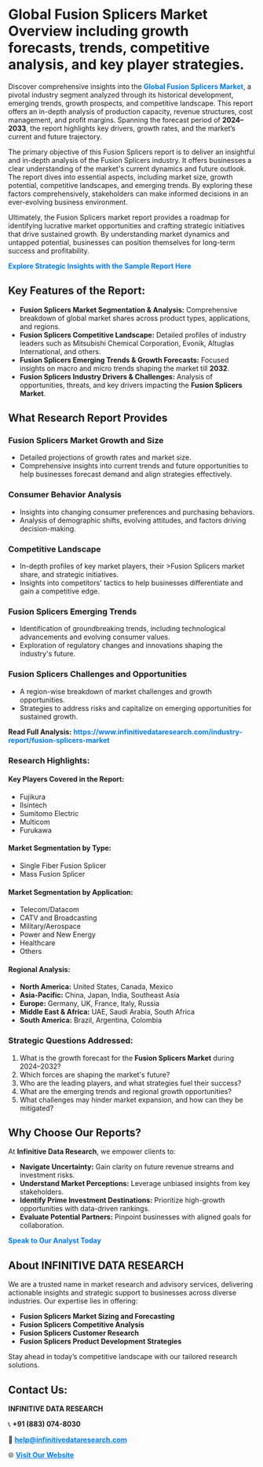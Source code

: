 <h1>Global Fusion Splicers Market Overview including growth forecasts, trends, competitive analysis, and key player strategies.</h1>
<p>
Discover comprehensive insights into the 
<a href="https://www.infinitivedataresearch.com/industry-report/fusion-splicers-market" rel="dofollow" style="color: #007BFF; text-decoration: none;"><strong>Global Fusion Splicers Market</strong></a>, a pivotal industry segment analyzed through its historical development, emerging trends, growth prospects, and competitive landscape. This report offers an in-depth analysis of production capacity, revenue structures, cost management, and profit margins. Spanning the forecast period of <strong>2024–2033</strong>, the report highlights key drivers, growth rates, and the market’s current and future trajectory.
</p>
<p>
The primary objective of this Fusion Splicers report is to deliver an insightful and in-depth analysis of the Fusion Splicers industry. It offers businesses a clear understanding of the market's current dynamics and future outlook. The report dives into essential aspects, including market size, growth potential, competitive landscapes, and emerging trends. By exploring these factors comprehensively, stakeholders can make informed decisions in an ever-evolving business environment.
</p>
<p>
Ultimately, the Fusion Splicers market report provides a roadmap for identifying lucrative market opportunities and crafting strategic initiatives that drive sustained growth. By understanding market dynamics and untapped potential, businesses can position themselves for long-term success and profitability.
</p>
<p>
<a href="https://www.infinitivedataresearch.com/request-sample/reportId=106510" style="color: #007BFF; text-decoration: none;"><strong>Explore Strategic Insights with the Sample Report Here</strong></a>
</p>

<h2>Key Features of the Report:</h2>
<ul>
<li><strong>Fusion Splicers Market Segmentation & Analysis:</strong> Comprehensive breakdown of global market shares across product types, applications, and regions.</li>
<li><strong>Fusion Splicers Competitive Landscape:</strong> Detailed profiles of industry leaders such as Mitsubishi Chemical Corporation, Evonik, Altuglas International, and others.</li>
<li><strong>Fusion Splicers Emerging Trends & Growth Forecasts:</strong> Focused insights on macro and micro trends shaping the market till <strong>2032</strong>.</li>
<li><strong>Fusion Splicers Industry Drivers & Challenges:</strong> Analysis of opportunities, threats, and key drivers impacting the <strong>Fusion Splicers Market</strong>.</li>
</ul>

<h2>What Research Report Provides</h2>
<h3>Fusion Splicers Market Growth and Size</h3>
<ul>
<li>Detailed projections of growth rates and market size.</li>
<li>Comprehensive insights into current trends and future opportunities to help businesses forecast demand and align strategies effectively.</li>
</ul>

<h3>Consumer Behavior Analysis</h3>
<ul>
<li>Insights into changing consumer preferences and purchasing behaviors.</li>
<li>Analysis of demographic shifts, evolving attitudes, and factors driving decision-making.</li>
</ul>

<h3>Competitive Landscape</h3>
<ul>
<li>In-depth profiles of key market players, their >Fusion Splicers market share, and strategic initiatives.</li>
<li>Insights into competitors' tactics to help businesses differentiate and gain a competitive edge.</li>
</ul>

<h3>Fusion Splicers Emerging Trends</h3>
<ul>
<li>Identification of groundbreaking trends, including technological advancements and evolving consumer values.</li>
<li>Exploration of regulatory changes and innovations shaping the industry's future.</li>
</ul>

<h3>Fusion Splicers Challenges and Opportunities</h3>
<ul>
<li>A region-wise breakdown of market challenges and growth opportunities.</li>
<li>Strategies to address risks and capitalize on emerging opportunities for sustained growth.</li>
</ul>
<p><strong>Read Full Analysis:</strong> <a href="https://www.infinitivedataresearch.com/industry-report/fusion-splicers-market" rel="dofollow" style="color: #007BFF; text-decoration: none;"><strong>https://www.infinitivedataresearch.com/industry-report/fusion-splicers-market</strong></a></p>
<h3>Research Highlights:</h3>
<h4>Key Players Covered in the Report:</h4>
<ul><li>Fujikura</li><li>Ilsintech</li><li>Sumitomo Electric</li><li>Multicom</li><li>Furukawa</li></ul>
<h4>Market Segmentation by Type:</h4>
<ul><li>Single Fiber Fusion Splicer</li><li>Mass Fusion Splicer</li></ul>
<h4>Market Segmentation by Application:</h4>
<ul><li>Telecom/Datacom</li><li>CATV and Broadcasting</li><li>Military/Aerospace</li><li>Power and New Energy</li><li>Healthcare</li><li>Others</li></ul>

<h4>Regional Analysis:</h4>
<ul>
<li><strong>North America:</strong> United States, Canada, Mexico</li>
<li><strong>Asia-Pacific:</strong> China, Japan, India, Southeast Asia</li>
<li><strong>Europe:</strong> Germany, UK, France, Italy, Russia</li>
<li><strong>Middle East & Africa:</strong> UAE, Saudi Arabia, South Africa</li>
<li><strong>South America:</strong> Brazil, Argentina, Colombia</li>
</ul>

<h3>Strategic Questions Addressed:</h3>
<ol>
<li>What is the growth forecast for the <strong>Fusion Splicers Market</strong> during 2024–2032?</li>
<li>Which forces are shaping the market's future?</li>
<li>Who are the leading players, and what strategies fuel their success?</li>
<li>What are the emerging trends and regional growth opportunities?</li>
<li>What challenges may hinder market expansion, and how can they be mitigated?</li>
</ol>

<h2>Why Choose Our Reports?</h2>
<p>At <strong>Infinitive Data Research</strong>, we empower clients to:</p>
<ul>
<li><strong>Navigate Uncertainty:</strong> Gain clarity on future revenue streams and investment risks.</li>
<li><strong>Understand Market Perceptions:</strong> Leverage unbiased insights from key stakeholders.</li>
<li><strong>Identify Prime Investment Destinations:</strong> Prioritize high-growth opportunities with data-driven rankings.</li>
<li><strong>Evaluate Potential Partners:</strong> Pinpoint businesses with aligned goals for collaboration.</li>
</ul>
<p><a href="https://www.infinitivedataresearch.com/industry-report/fusion-splicers-market" rel="dofollow" style="color: #007BFF; text-decoration: none;"><strong>Speak to Our Analyst Today</strong></a></p>

<h2>About INFINITIVE DATA RESEARCH</h2>
<p>We are a trusted name in market research and advisory services, delivering actionable insights and strategic support to businesses across diverse industries. Our expertise lies in offering:</p>
<ul>
<li><strong>Fusion Splicers Market Sizing and Forecasting</strong></li>
<li><strong>Fusion Splicers Competitive Analysis</strong></li>
<li><strong>Fusion Splicers Customer Research</strong></li>
<li><strong>Fusion Splicers Product Development Strategies</strong></li>
</ul>
<p>Stay ahead in today’s competitive landscape with our tailored research solutions.</p>

<h2>Contact Us:</h2>
<p><strong>INFINITIVE DATA RESEARCH</strong></p>
<p>📞 <strong>+91 (883) 074-8030</strong></p>
<p>📧 <strong><a href="mailto:help@infinitivedataresearch.com" style="color: #007BFF;">help@infinitivedataresearch.com</a></strong></p>
<p>🌐 <strong><a href="https://www.infinitivedataresearch.com" rel="dofollow" style="color: #007BFF;">Visit Our Website</a></strong></p>